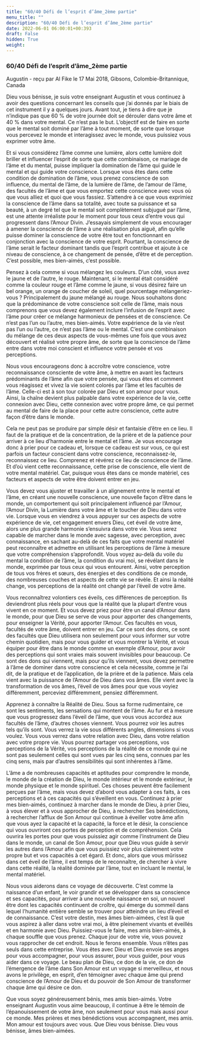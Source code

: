 ```yaml
---
title: "60/40 Défi de l’esprit d’âme_2ème partie"
menu_title: ""
description: "60/40 Défi de l’esprit d’âme_2ème partie"
date: 2022-06-01 06:00:01+00:393
draft: False
hidden: True
weight:
---
```

### 60/40 Défi de l’esprit d’âme_2ème partie

Augustin - reçu par Al Fike le 17 Mai 2018, Gibsons, Colombie-Britannique, Canada

Dieu vous bénisse, je suis votre enseignant Augustin et vous continuez à avoir des questions concernant les conseils que j’ai donnés par le biais de cet instrument il y a quelques jours. Avant tout, je tiens à dire que je n’indique pas que 60 % de votre journée doit se dérouler dans votre âme et 40 % dans votre mental. Ce n’est pas le but. L’objectif est de faire en sorte que le mental soit dominé par l’âme à tout moment, de sorte que lorsque vous percevez le monde et interagissez avec le monde, vous puissiez vous exprimer votre âme.

Et si vous considérez l’âme comme une lumière, alors cette lumière doit briller et influencer l’esprit de sorte que cette combinaison, ce mariage de l’âme et du mental, puisse impliquer la domination de l’âme qui guide le mental et qui guide votre conscience. Lorsque vous êtes dans cette condition de domination de l’âme, vous prenez conscience de son influence, du mental de l’âme, de la lumière de l’âme, de l’amour de l’âme, des facultés de l’âme et que vous emportez cette conscience avec vous où que vous alliez et quoi que vous fassiez. S’attendre à ce que vous exprimiez la conscience de l’âme dans sa totalité, avec toute sa puissance et sa beauté, à un degré tel que le mental soit complètement subjugué par l’âme, est une attente irréaliste pour le moment pour tous ceux d’entre vous qui progressent dans l’Amour Divin. J’essayais simplement de vous encourager à amener la conscience de l’âme à une réalisation plus aiguë, afin qu’elle puisse dominer la conscience de votre être tout en fonctionnant en conjonction avec la conscience de votre esprit. Pourtant, la conscience de l’âme serait le facteur dominant tandis que l’esprit contribue et ajoute à ce niveau de conscience, à ce changement de pensée, d’être et de perception. C’est possible, mes bien-aimés, c’est possible.

Pensez à cela comme si vous mélangez les couleurs. D’un côté, vous avez le jaune et de l’autre, le rouge. Maintenant, si le mental était considéré comme la couleur rouge et l’âme comme le jaune, si vous désirez faire un bel orange, un orange de coucher de soleil, quel pourcentage mélangeriez-vous ? Principalement du jaune mélangé au rouge. Nous souhaitons donc que la prédominance de votre conscience soit celle de l’âme, mais nous comprenons que vous devez également inclure l’infusion de l’esprit avec l’âme pour créer ce mélange harmonieux de pensées et de conscience. Ce n’est pas l’un ou l’autre, mes bien-aimés. Votre expérience de la vie n’est pas l’un ou l’autre, ce n’est pas l’âme ou le mental. C’est une combinaison du mélange de ces deux aspects de vous-mêmes une fois que vous avez découvert et réalisé votre propre âme, de sorte que la conscience de l’âme entre dans votre moi conscient et influence votre pensée et vos perceptions.

Nous vous encourageons donc à accroître votre conscience, votre reconnaissance consciente de votre âme, à mettre en avant les facteurs prédominants de l’âme afin que votre pensée, qui vous êtes et comment vous réagissez et vivez la vie soient colorés par l’âme et les facultés de l’âme. Celle-ci est à son tour colorée par Dieu et son amour pour vous. Ainsi, la chaîne devient plus palpable dans votre expérience de la vie, cette connexion avec Dieu, cette connexion avec votre propre âme, ce qui permet au mental de faire de la place pour cette autre conscience, cette autre façon d’être dans le monde.

Cela ne peut pas se produire par simple désir et fantaisie d’être en ce lieu. Il faut de la pratique et de la concentration, de la prière et de la patience pour arriver à ce lieu d’harmonie entre le mental et l’âme. Je vous encourage donc à prier pour ce cadeau et, lorsque ce cadeau est sur vous, ce qui est parfois un facteur conscient dans votre conscience, reconnaissez-le, reconnaissez ce lieu. Comprenez et révérez ce lieu de conscience de l’âme. Et d’où vient cette reconnaissance, cette prise de conscience, elle vient de votre mental matériel. Car, puisque vous êtes dans ce monde matériel, ces facteurs et aspects de votre être doivent entrer en jeu.

Vous devez vous ajuster et travailler à un alignement entre le mental et l’âme, en créant une nouvelle conscience, une nouvelle façon d’être dans le monde, un comportement qui soit principalement influencé par l’Amour, l’Amour Divin, la Lumière dans votre âme et le toucher de Dieu dans votre vie. Lorsque vous en viendrez à vous appuyer sur ces aspects de votre expérience de vie, cet engagement envers Dieu, cet éveil de votre âme, alors une plus grande harmonie s’ensuivra dans votre vie. Vous serez capable de marcher dans le monde avec sagesse, avec perception, avec connaissance, en sachant au-delà de ces faits que votre mental matériel peut reconnaître et admettre en utilisant les perceptions de l’âme à mesure que votre compréhension s’approfondit. Vous voyez au-delà du voile du mental la condition de l’âme, la condition du vrai moi, se révélant dans le monde, exprimée par tous ceux qui vous entourent. Ainsi, votre perception de tous vos frères et sœurs, des énergies et des conditions de ce monde, des nombreuses couches et aspects de cette vie se révèle. Et ainsi la réalité change, vos perceptions de la réalité ont changé par l’éveil de votre âme.

Vous reconnaîtrez volontiers ces éveils, ces différences de perception. Ils deviendront plus réels pour vous que la réalité que la plupart d’entre vous vivent en ce moment. Et vous devez priez pour être un canal d’Amour dans le monde, pour que Dieu se serve de vous pour apporter des changements, pour enseigner la Vérité, pour apporter l’Amour. Ces facultés en vous, facultés de votre âme, doivent entrer en jeu. Car ce sont des dons, ce sont des facultés que Dieu utilisera non seulement pour vous informer sur votre chemin quotidien, mais pour vous guider et vous montrer la Vérité, et vous équiper pour être dans le monde comme un exemple d’Amour, pour avoir des perceptions qui sont vraies mais souvent invisibles pour beaucoup. Ce sont des dons qui viennent, mais pour qu’ils viennent, vous devez permettre à l’âme de dominer dans votre conscience et cela nécessite, comme je l’ai dit, de la pratique et de l’application, de la prière et de la patience. Mais cela vient avec la puissance de l’Amour de Dieu dans vos âmes. Elle vient avec la transformation de vos âmes, l’éveil de vos âmes pour que vous voyiez différemment, perceviez différemment, pensiez différemment.

Apprenez à connaître la Réalité de Dieu. Sous sa forme rudimentaire, ce sont les sentiments, les sensations qui montent de l’âme. Au fur et à mesure que vous progressez dans l’éveil de l’âme, que vous vous accordez aux facultés de l’âme, d’autres choses viennent. Vous pourrez voir les autres tels qu’ils sont. Vous verrez la vie sous différents angles, dimensions si vous voulez. Vous vous verrez dans votre relation avec Dieu, dans votre relation avec votre propre vie. Vous pourrez partager vos perceptions, vos perceptions de la Vérité, vos perceptions de la réalité de ce monde qui ne sont pas seulement celles qui sont vues par les cinq sens, connues par les cinq sens, mais par d’autres sensibilités qui sont inhérentes à l’âme.

L’âme a de nombreuses capacités et aptitudes pour comprendre le monde, le monde de la création de Dieu, le monde intérieur et le monde extérieur, le monde physique et le monde spirituel. Ces choses peuvent être facilement perçues par l’âme, mais vous devez d’abord vous adapter à ces faits, à ces perceptions et à ces capacités qui s’éveillent en vous. Continuez à prier mes bien-aimés, continuez à marcher dans le monde de Dieu, à prier Dieu, à vous élever et à vous approcher de Dieu, à rechercher Ses bénédictions, à rechercher l’afflux de Son Amour qui continue à éveiller votre âme afin que vous ayez la capacité et la capacité, la force et le désir, la conscience qui vous ouvriront ces portes de perception et de compréhension. Cela ouvrira les portes pour que vous puissiez agir comme l’instrument de Dieu dans le monde, un canal de Son Amour, pour que Dieu vous guide à servir les autres dans l’Amour afin que vous puissiez voir plus clairement votre propre but et vos capacités à cet égard. Et donc, alors que vous mûrissez dans cet éveil de l’âme, il est temps de le reconnaître, de chercher à vivre dans cette réalité, la réalité dominée par l’âme, tout en incluant le mental, le mental matériel.

Nous vous aiderons dans ce voyage de découverte. C’est comme la naissance d’un enfant, le voir grandir et se développer dans sa conscience et ses capacités, pour arriver à une nouvelle naissance en soi, un nouvel être dont les capacités continuent de croître, qui émerge du sommeil dans lequel l’humanité entière semble se trouver pour atteindre un lieu d’éveil et de connaissance. C’est votre destin, mes âmes bien-aimées, c’est là que vous aspirez à aller dans votre vrai moi, à être pleinement vivants et éveillés et en harmonie avec Dieu. Puissiez-vous le faire, mes amis bien-aimés, à chaque souffle que vous prenez. Chaque jour de votre vie, vous pouvez vous rapprocher de cet endroit. Nous le ferons ensemble. Vous n’êtes pas seuls dans cette entreprise. Vous êtes avec Dieu et Dieu envoie ses anges pour vous accompagner, pour vous assurer, pour vous guider, pour vous aider dans ce voyage. Le beau plan de Dieu, ce don de la vie, ce don de l’émergence de l’âme dans Son Amour est un voyage si merveilleux, et nous avons le privilège, en esprit, d’en témoigner avec chaque âme qui prend conscience de l’Amour de Dieu et du pouvoir de Son Amour de transformer chaque âme qui désire ce don.

Que vous soyez généreusement bénis, mes amis bien-aimés. Votre enseignant Augustin vous aime beaucoup, il continue à être le témoin de l’épanouissement de votre âme, non seulement pour vous mais aussi pour ce monde. Mes prières et mes bénédictions vous accompagnent, mes amis. Mon amour est toujours avec vous. Que Dieu vous bénisse. Dieu vous bénisse, âmes bien-aimées.





